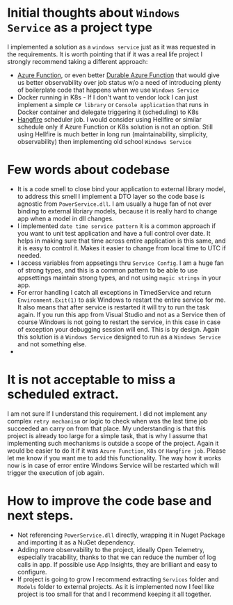 # Initial thoughts about `Windows Service` as a project type    
I implemented a solution as a `windows service` just as it was requested in the requirements. It is worth pointing that if it was a real life project I strongly recommend taking a different approach:  
* [Azure Function](https://learn.microsoft.com/en-us/azure/azure-functions/functions-overview), or even better [Durable Azure Function](https://learn.microsoft.com/en-us/azure/azure-functions/durable/durable-functions-overview?tabs=csharp-inproc) that would give us better observability over job status w/o a need of introducing plenty of boilerplate code that happens when we use `Windows Service`  
* Docker running in K8s - If I don't want to vendor lock I can just implement a simple `C# library` or `Console application` that runs in Docker container and delegate triggering it (scheduling) to K8s  
* [Hangfire](https://www.hangfire.io/) scheduler job. I would consider using Hellfire or similar schedule only if Azure Function or K8s solution is not an option. Still using Hellfire is much better in long run (maintainability, simplicity, observability) then implementing old school `Windows Service`  

# Few words about codebase
* It is a code smell to close bind your application to external library model, to address this smell I implement a DTO layer so the code base is agnostic from `PowerService.dll`. I am usually a huge fan of not ever binding to external libriary models, because it is really hard to change app when a model in dll changes.
* I implemented `date time service pattern` it is a common approach if you want to unit test application and have a full control over date. It helps in making sure that time across entire application is this same, and it is easy to control it. Makes it easier to change from local time to UTC if needed.
* I access variables from appsetings thru `Service Config`. I am a huge fan of strong types, and this is a common pattern to be able to use appsettings maintain strong types, and not using `magic strings` in your app.
* For error handling I catch all exceptions in TimedService and return `Environment.Exit(1)` to ask Windows to restart the entire service for me. It also means that after service is restarted it will try to run the task again. If you run this app from Visual Studio and not as a Service then of course Windows is not going to restart the service, in this case in case of exception your debugging session will end. This is by design. Again this solution is a `Windows Service` designed to run as a `Windows Service` and not something else.
* 


# It is not acceptable to miss a scheduled extract.  
I am not sure If I understand this requirement. I did not implement any complex `retry mechanism`  or logic to check when was the last time job succeeded an carry on from that place. My understanding is that this project is already too large for a simple task, that is why I assume that implementing such mechanisms is outside a scope of the project. Again it would be easier to do it if it was `Azure Function`, `K8s` or `Hangfire job`. Please let me know if you want me to add this functionality. The way how it works now is in case of error entire Windows Service will be restarted which will trigger the execution of job again.  

# How to improve the code base and next steps.  
* Not referencing `PowerService.dll` directly, wrapping it in Nuget Package and importing it as a NuGet dependency.  
* Adding more observability to the project, ideally Open Telemetry, especially tracability, thanks to that we can reduce the number of log calls in app. If possible use App Insights, they are brilliant and easy to configure.  
* If project is going to grow I recommend extracting `Services` folder and `Models` folder to external projects. As it is implemented now I feel like project is too small for that and I recommend keeping it all together.  